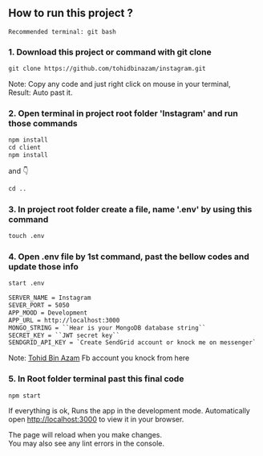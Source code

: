 ## How to run this project ?

`Recommended terminal: git bash`

### 1. Download this project or command with git clone
```html
git clone https://github.com/tohidbinazam/instagram.git
```
Note: Copy any code and just right click on mouse in your terminal,  
Result: Auto past it.

### 2. Open terminal in project root folder 'Instagram' and run those commands
```html
npm install
cd client
npm install
```
and 👇
```html
cd ..
```

### 3. In project root folder create a file, name '.env' by using this command
```html
touch .env
 ```

### 4. Open .env file by 1st command, past the bellow codes and update those info
```html
start .env
 ```

```html
SERVER_NAME = Instagram
SEVER_PORT = 5050
APP_MOOD = Development
APP_URL = http://localhost:3000
MONGO_STRING = ``Hear is your MongoDB database string``
SECRET_KEY = ``JWT secret key``
SENDGRID_API_KEY = `Create SendGrid account or knock me on messenger`
 ```
Note: [Tohid Bin Azam](https://www.facebook.com/tohidbinazam/) Fb account you knock from here

### 5. In Root folder terminal past this final code
```html
npm start
 ```

If everything is ok,
Runs the app in the development mode. Automatically open [http://localhost:3000](http://localhost:3000) to view it in your browser.

The page will reload when you make changes.\
You may also see any lint errors in the console.


